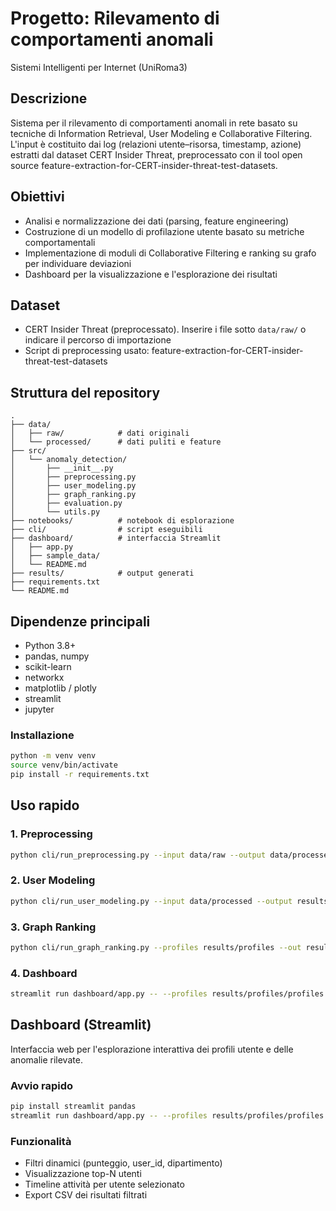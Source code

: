 # Progetto: Rilevamento di comportamenti anomali
Sistemi Intelligenti per Internet (UniRoma3)

## Descrizione
Sistema per il rilevamento di comportamenti anomali in rete basato su tecniche di Information Retrieval, User Modeling e Collaborative Filtering. L'input è costituito dai log (relazioni utente–risorsa, timestamp, azione) estratti dal dataset CERT Insider Threat, preprocessato con il tool open source feature-extraction-for-CERT-insider-threat-test-datasets.

## Obiettivi
- Analisi e normalizzazione dei dati (parsing, feature engineering)
- Costruzione di un modello di profilazione utente basato su metriche comportamentali
- Implementazione di moduli di Collaborative Filtering e ranking su grafo per individuare deviazioni
- Dashboard per la visualizzazione e l'esplorazione dei risultati

## Dataset
- CERT Insider Threat (preprocessato). Inserire i file sotto `data/raw/` o indicare il percorso di importazione
- Script di preprocessing usato: feature-extraction-for-CERT-insider-threat-test-datasets

## Struttura del repository
```
.
├── data/
│   ├── raw/            # dati originali
│   └── processed/      # dati puliti e feature
├── src/
│   └── anomaly_detection/
│       ├── __init__.py
│       ├── preprocessing.py
│       ├── user_modeling.py
│       ├── graph_ranking.py
│       ├── evaluation.py
│       └── utils.py
├── notebooks/          # notebook di esplorazione
├── cli/                # script eseguibili
├── dashboard/          # interfaccia Streamlit
│   ├── app.py
│   ├── sample_data/
│   └── README.md
├── results/            # output generati
├── requirements.txt
└── README.md
```

## Dipendenze principali
- Python 3.8+
- pandas, numpy
- scikit-learn
- networkx
- matplotlib / plotly
- streamlit
- jupyter

### Installazione
```bash
python -m venv venv
source venv/bin/activate
pip install -r requirements.txt
```

## Uso rapido

### 1. Preprocessing
```bash
python cli/run_preprocessing.py --input data/raw --output data/processed
```

### 2. User Modeling
```bash
python cli/run_user_modeling.py --input data/processed --output results/profiles
```

### 3. Graph Ranking
```bash
python cli/run_graph_ranking.py --profiles results/profiles --out results/anomalies.csv
```

### 4. Dashboard
```bash
streamlit run dashboard/app.py -- --profiles results/profiles/profiles.csv
```

## Dashboard (Streamlit)

Interfaccia web per l'esplorazione interattiva dei profili utente e delle anomalie rilevate.

### Avvio rapido
```bash
pip install streamlit pandas
streamlit run dashboard/app.py -- --profiles results/profiles/profiles.csv
```

### Funzionalità
- Filtri dinamici (punteggio, user_id, dipartimento)
- Visualizzazione top-N utenti
- Timeline attività per utente selezionato
- Export CSV dei risultati filtrati
